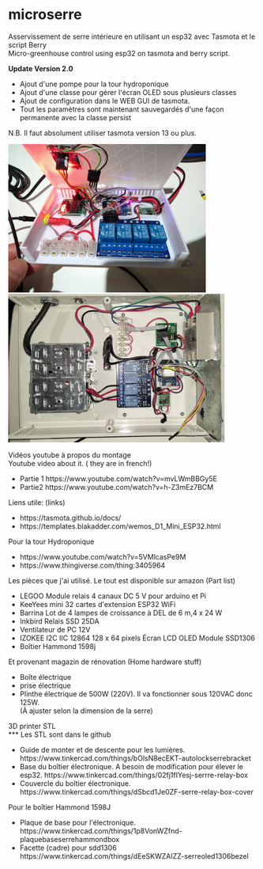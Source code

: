 # microserre

Asservissement de serre intérieure en utilisant un esp32 avec Tasmota et le script Berry<br>
Micro-greenhouse control  using  esp32 on tasmota and berry script.

<b>Update Version 2.0</b>
<ul><li>Ajout d'une pompe pour la tour hydroponique</li>
<li>Ajout d'une classe pour gérer l'écran OLED sous plusieurs classes</li>
<li>Ajout de configuration dans le WEB GUI de tasmota.</li>
<li>Tout les paramètres sont maintenant sauvegardés d'une façon permanente avec la classe persist</li>
</ul>
N.B. Il faut absolument utiliser tasmota  version 13 ou plus.
 


<img src="MicroserreBox.jpg" height="300"><img src="Esp32SerreBox.jpg" height="300">


Vidéos youtube à propos du montage<br>
Youtube video about it.  ( they are in french!)
<ul><li>Partie 1 https://www.youtube.com/watch?v=mvLWmBBGy5E</li>
<li>Partie2 https://www.youtube.com/watch?v=h-Z3mEz7BCM</li></ul>


Liens utile: (links)
<ul><li>https://tasmota.github.io/docs/</li>
<li>https://templates.blakadder.com/wemos_D1_Mini_ESP32.html</li></ul>

Pour la tour Hydroponique
<ul><li>https://www.youtube.com/watch?v=5VMlcasPe9M</li>
<li>https://www.thingiverse.com/thing:3405964</li>
</ul>

Les pièces que j'ai utilisé. Le tout est disponible sur amazon (Part list)
<ul><li>LEGOO Module relais 4 canaux DC 5 V pour arduino et Pi</li>
<li>KeeYees mini 32 cartes d'extension ESP32 WiFi</li>
<li>Barrina Lot de 4 lampes de croissance à DEL de 6 m,4 x 24 W</li>
<li>Inkbird Relais SSD 25DA</li> 
<li>Ventilateur de PC 12V</li>
<li>IZOKEE I2C IIC 12864 128 x 64 pixels Écran LCD OLED Module SSD1306</li>
<li>Boîtier Hammond 1598j</li></ul>

Et provenant magazin de rénovation (Home hardware stuff)
<ul><li>Boîte électrique</li>
<li>prise électrique</li>
<li>Plinthe électrique de 500W (220V). Il va fonctionner sous 120VAC donc 125W.<br>
(À ajuster selon la dimension de la serre)</li></ul>

3D printer STL<br>
*** Les STL sont dans le github
<ul><li>Guide de monter et de descente pour les lumières.  https://www.tinkercad.com/things/bOlsN8ecEKT-autolockserrebracket</li>
<li>Base du boîtier électronique. A besoin de modification pour élever le esp32. https://www.tinkercad.com/things/02fj1fIYesj-serrre-relay-box </li>
<li>Couvercle du boîtier électronique. https://www.tinkercad.com/things/dSbcd1Je0ZF-serre-relay-box-cover</li></ul>

Pour le boîtier Hammond 1598J
<ul><li>Plaque de base pour l'électronique.   https://www.tinkercad.com/things/1p8VonWZfnd-plaquebaseserrehammondbox</li>
<li>Facette (cadre) pour sdd1306  https://www.tinkercad.com/things/dEeSKWZAIZZ-serreoled1306bezel </li></ul>
